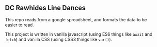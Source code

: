 ## DC Rawhides Line Dances

This repo reads from a google spreadsheet, and formats the data to be easier to read.

This project is written in vanilla javascript (using ES6 things like `await` and `fetch`) and vanilla CSS (using CSS3 things like `var()`).
